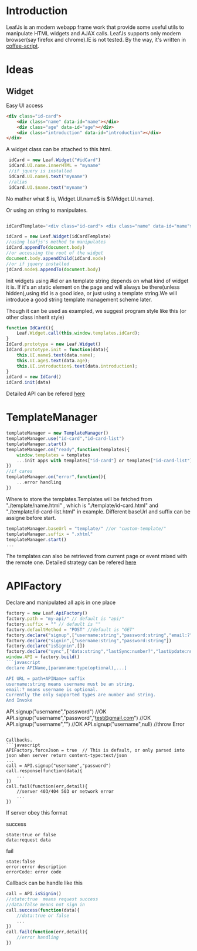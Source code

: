 # Introduction
LeafJs is an modern webapp frame work that provide some useful utils to manipulate HTML widgets and AJAX calls.
LeafJs supports only modern browser(say firefox and chrome).IE is not tested.
By the way, it's written in [coffee-script](http://coffeescript.org/).

# Ideas
## Widget
Easy UI access
```html
<div class="id-card">
	<div class="name" data-id="name"></div>
	<div class="age" data-id="age"></div>
	<div class="introduction" data-id="introduction"></div>
</div>
```
A widget class can be attached to this html.
```javascript
 idCard = new Leaf.Widget("#idCard")
 idCard.UI.name.innerHTML = "myname"
 //if jquery is installed
 idCard.UI.name$.text("myname")
 //alias
 idCard.UI.$name.text("myname")
 ```
No mather what $ is, Widget.UI.name$ is $(Widget.UI.name).


Or using an string to manipulates.
```javascript

idCardTemplate='<div class="id-card"> <div class="name" data-id="name"></div> <div class="age" data-id="age"></div> <div class="introduction" data-id="introduction"></div> </div>'

idCard = new Leaf.Widget(idCardTemplate)
//using leafjs's method to manipulates
idCard.appendTo(document.body)
//or accessing the root of the widget
document.body.appendChild(idCard.node)
//or if jquery installed
jdCard.node$.appendTo(document.body)
```
Init widgets using #id or an template string depends on what kind of widget it is. If it's an static element on the page and will always be there(unless hidden),using #id is a good idea, or just using a template string.We will introduce a good string template management scheme later.

Though it can be used as exampled, we suggest program style like this (or other class inherit style)
```javascript
function IdCard(){
	Leaf.Widget.call(this,window.templates.idCard);
}
IdCard.prototype = new Leaf.Widget()
IdCard.prototype.init = function(data){
	this.UI.name$.text(data.name);
	this.UI.age$.text(data.age);
	this.UI.introduction$.text(data.introduction);
}
idCard = new IdCard()
idCard.init(data)
```
Detailed API can be refered [here](doc/widget.md)

# TemplateManager

```javascript
templateManager = new TemplateManager()
templateManager.use("id-card","id-card-list")
templateManager.start()
templateManager.on("ready",function(templates){
	window.templates = templates
	...init apps with templates["id-card"] or templates["id-card-list"]
})
//if cares
templateManager.on("error",function(){
	...error handling
})
```
Where to store the templates.Templates will be fetched from "./template/name.html" , which is "./template/id-card.html" and "./template/id-card-list.html" in example.
Different baseUrl and suffix can be assigne before start.
```javascript
templateManager.baseUrl = "template/" //or "custom-template/"
templateManager.suffix = ".xhtml"
templateManager.start()
...
```

The templates can also be retrieved from current page or event mixed with the remote one.
Detailed strategy can be refered [here](doc/templateManager.md)

# APIFactory
Declare and manipulated all apis in one place
```javascript
factory = new Leaf.ApiFactory()
factory.path = "my-api/" // default is "api/"
factory.suffix = "" // default is ""
factory.defaultMethod = "POST" //default is "GET"
factory.declare("signup",["username:string","password:string","email:?"])
factory.declare("signin",["username:string","password:string"])
factory.declare("isSignin",[]) 
factory.declare("sync",["data:string","lastSync:number?","lastUpdate:number?"])
window.API = factory.build()
```javascript
declare APIName,[paramname:type(optional),...]

API URL = path+APIName+ suffix
username:string means username must be an string.
email:? means username is optional.
Currently the only supported types are number and string.
And Invoke

```
API.signup("username","password") //OK
API.signup("username","password","test@gmail.com") //OK
API.signup("username","") //OK
API.signup("username",null) //throw Error
```

Callbacks.
```javascript
APIFactory.forceJson = true  // This is default, or only parsed into json when server return content-type:text/json
...
call = API.signup("username","password")
call.response(function(data){
	...
})
call.fail(function(err,detail){
	//server 403/404 503 or network error 
	...
})
```

If server obey this format

success
```
state:true or false
data:request data
```

fail
```
state:false
error:error description
errorCode: error code
```

Callback can be handle like this
```javascript
call = API.isSignin()
//state:true  means request success
//data:false means not sign in
call.success(function(data){
	//data:true or false
	...
})
call.fail(function(err,detail){
	//error handling
})
```


